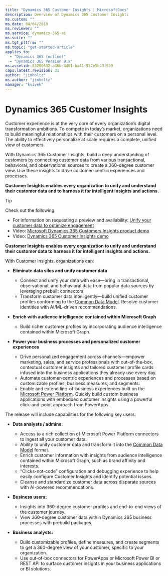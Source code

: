 ```yaml
---
title: "Dynamics 365 Customer Insights | MicrosoftDocs"
description: Overview of Dynamics 365 Customer Insights
ms.custom: ""
ms.date: 04/04/2019
ms.reviewer: ""
ms.service: dynamics-365-ai
ms.suite: ""
ms.tgt_pltfrm: ""
ms.topic: "get-started-article"
applies_to: 
  - "Dynamics 365 (online)"
  - "Dynamics 365 Version 9.x"
ms.assetid: 83200632-a36b-4401-ba41-952e5b43f939
caps.latest.revision: 31
author: "jimholtz"
ms.author: "jimholtz"
manager: "kvivek"
---
```

# Dynamics 365 Customer Insights 

Customer experience is at the very core of every organization’s digital transformation ambitions. To compete in today’s market, organizations need to build meaningful relationships with their customers on a personal level. The ability to effectively personalize at scale requires a complete, unified view of customers. 

With Dynamics 365 Customer Insights, build a deep understanding of customers by connecting customer data from various transactional, behavioral, and observational sources to create a 360-degree customer view. Use  these insights to drive customer-centric experiences and processes.

**Customer Insights enables every organization to unify and understand their customer data and to harness it for intelligent insights and actions.** 

> [!TIP]
> Check out the following:  
> - For information on requesting a preview and availability: [Unify your customer data to optimize engagement](https://dynamics.microsoft.com/ai/customer-insights/)
> - Video: [Microsoft Dynamics 365 Customers Insights product demo](https://www.youtube.com/watch?v=yayYM7cc3LU)
> - Video: [Dynamics 365 Customer Insights demo](https://www.youtube.com/watch?v=JDaajD_TXNQ&feature=youtu.be)

**Customer Insights enables every organization to unify and understand their customer data to harness it for intelligent insights and actions.** 

With Customer Insights, organizations can:  

- **Eliminate data silos and unify customer data**

   - Connect and unify your data with ease—bring in transactional, observational, and behavioral data from popular data sources by leveraging prebuilt connectors.
   - Transform customer data intelligently—build unified customer profiles conforming to the [Common Data Model](https://docs.microsoft.com/common-data-model/). Resolve customer identities with AI/ML-driven recommendations.     

- **Enrich with audience intelligence contained within Microsoft Graph**

   - Build richer customer profiles by incorporating audience intelligence contained within Microsoft Graph.  

- **Power your business processes and personalized customer experiences**

   - Drive personalized engagement across channels—empower marketing, sales, and service professionals with out-of-the-box, contextual customer insights and tailored customer profile cards infused into the business applications they already use every day.    
   - Automate customer-centric experiences and processes based on customizable profiles, business measures, and segments. 
   - Enable and extend line-of-business experiences built on the [Microsoft Power Platform](https://cloudblogs.microsoft.com/dynamics365/2019/01/29/the-microsoft-power-platform-empowering-millions-of-people-to-achieve-more/). Quickly build custom business applications with embedded customer insights using a powerful click-and-point approach from PowerApps.  

The release will include capabilities for the following key users:

- **Data analysts / admins:**

  - Access to a rich collection of Microsoft Power Platform connectors to ingest all your customer data. 
  - Ability to unify customer data and transform it into the [Common Data Model](https://docs.microsoft.com/common-data-model/) format. 
  - Enrich customer information with insights from audience intelligence contained within Microsoft Graph, such as brand affinity and interests. 
  - “Clicks-not-code” configuration and debugging experience to help easily configure Customer Insights and identify potential issues. 
  - Cleanse and standardize customer data across disparate sources with AI-powered recommendations.  

- **Business users:**

  - Insights into 360-degree customer profiles and end-to-end views of the customer journey. 
  - View 360-degree customer data within Dynamics 365 business processes with prebuild packages. 

- **Business analysts:**

  - Build customizable profiles, define measures, and create segments to get a 360-degree view of your customer, specific to your organization.  
  - Use out-of-box connectors for PowerApps or Microsoft Power BI or REST API to surface customer insights in your business applications or BI solutions.  








